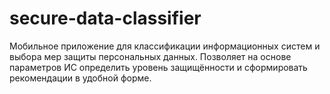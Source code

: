 # secure-data-classifier
Мобильное приложение для классификации информационных систем и выбора мер защиты персональных данных. Позволяет на основе параметров ИС определить уровень защищённости и сформировать рекомендации в удобной форме.
